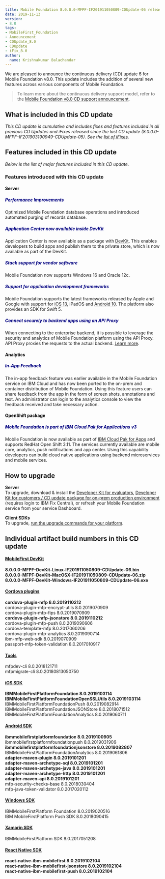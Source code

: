 ```yaml
---
title: Mobile Foundation 8.0.0.0-MFPF-IF201911050809-CDUpdate-06 released
date: 2019-11-13
version:
- 8.0
tags:
- MobileFirst_Foundation
- Announcement
- CDUpdate_8.0
- CDUpdate
- iFix_8.0
author:
  name: Krishnakumar Balachandar
---
```

We are pleased to announce the continuous delivery (CD) update 6 for Mobile Foundation v8.0. This update includes the addition of several new features across various components of Mobile Foundation.

>To learn more about the continuous delivery support model, refer to the [Mobile Foundation v8.0 CD support announcement](https://www-01.ibm.com/common/ssi/ShowDoc.wss?docURL=/common/ssi/rep_ca/0/897/ENUS217-390/index.html&request_locale=en).


## What is included in this CD update
*This CD update is cumulative and includes fixes and features included in all previous CD Updates and iFixes released since the last CD update (8.0.0.0-MFPF-IF201903190949-CDUpdate-05). See the [list of iFixes]({{site.baseurl}}/blog/2018/05/18/8-0-master-ifix-release/).*

## Features included in this CD update
*Below is the list of major features included in this CD update.*

### Features introduced with this CD update
>
#### <span style="color:Black">Server</span>
##### <span style="color:NAVY">**Performance Improvements**</span>
>
Optimized Mobile Foundation database operations and introduced automated purging of records database.
>
##### <span style="color:NAVY">**Application Center now available inside DevKit**</span>
>
Application Center is now available as a package with [DevKit]({{site.baseurl}}/downloads/). This enables developers to build apps and publish them to the private store, which is now available as part of the DevKit.
>
##### <span style="color:NAVY">**Stack support for vendor software**</span>
>
Mobile Foundation now supports Windows 16 and Oracle 12c.
>
##### <span style="color:NAVY">**Support for application development frameworks**</span>
>
Mobile Foundation supports the latest frameworks released by Apple and Google with support for [iOS 13]({{site.baseurl}}/blog/2019/09/19/IBM-MobileFoundation-iOS13/), iPadOS and [Android 10]({{site.baseurl}}/blog/2019/09/04/mobilefirst-android-Q/). The platform also provides an SDK for Swift 5.
>
##### <span style="color:NAVY">**Connect securely to backend apps using an API Proxy**</span>
>
When connecting to the enterprise backend, it is possible to leverage the security and analytics of Mobile Foundation platform using the API Proxy. API Proxy proxies the requests to the actual backend. [Learn more]({{site.baseurl}}/tutorials/en/foundation/8.0/digital-app-builder/api-proxy/).
>

>
#### <span style="color:Black">Analytics</span>
##### <span style="color:NAVY">**In-App Feedback**</span>
>
The in-app feedback feature was earlier available in the Mobile Foundation service on IBM Cloud and has now been ported to the on-prem and container distribution of Mobile Foundation. Using this feature users can share feedback from the app in the form of screen shots, annotations and text. An administrator can login to the analytics console to view the feedback received and take necessary action.
>

>
#### <span style="color:Black">OpenShift package</span>
##### <span style="color:NAVY">**Mobile Foundation is part of IBM Cloud Pak for Applications v3**</span>
>
Mobile Foundation is now available as part of [IBM Cloud Pak for Apps]({{site.baseurl}}/blog/2019/09/13/announcing-support-for-mf-on-rhocp/) and supports RedHat Open Shift 3.11. The services currently available are mobile core, analytics, push notifications and app center. Using this capability developers can build cloud native applications using backend microservices and mobile services.
>

## How to upgrade
**Server**  
To upgrade, download &amp; install the [Developer Kit for evaluators]({{site.baseurl}}/downloads/), [Developer Kit for customers / CD update package for on-prem production environment](http://www.ibm.com/support/fixcentral/quickorder?product=ibm%2FOther+software%2FIBM+MobileFirst+Platform+Foundation&fixids=8.0.0.0-MFPF-IF201911050809-CDUpdate-06&source=SAR) (requires login to IBM Fix Central), or refresh your Mobile Foundation service from your service Dashboard.

**Client SDKs**  
To upgrade, [run the upgrade commands for your platform]({{site.baseurl}}/tutorials/en/foundation/8.0/application-development/sdk/).


## Individual artifact build numbers in this CD update

<div class="panel-group accordion" id="mfp-component-builds-IF201911050809" role="tablist">
    <div class="panel panel-default">
        <div class="panel-heading" role="tab" id="mfp-devkit-IF201911050809">
            <h4 class="panel-title">
                <a role="button" data-toggle="collapse" data-parent="#mfp-component-builds-IF201911050809" href="#collapse-mfp-devkit-IF201911050809" aria-expanded="true" aria-controls="collapse-mfp-devkit-IF201911050809"><b>MobileFirst DevKit</b></a>
            </h4>
        </div>
        <div id="collapse-mfp-devkit-IF201911050809" class="panel-collapse collapse" role="tabpanel" aria-labelledby="mfp-devkit-IF201911050809">
            <div class="panel-body">
                  <b>8.0.0.0-MFPF-DevKit-Linux-IF201911050809-CDUpdate-06.bin</b><br/>
                  <b>8.0.0.0-MFPF-DevKit-MacOSX-IF201911050809-CDUpdate-06.zip</b><br/>
                  <b>8.0.0.0-MFPF-DevKit-Windows-IF201911050809-CDUpdate-06.exe</b><br/>
            </div>
        </div>      
    </div>
    <div class="panel panel-default">
        <div class="panel-heading" role="tab" id="cordova-plugins-IF201911050809">
            <h4 class="panel-title">
                <a role="button" data-toggle="collapse" data-parent="#mfp-component-builds-IF201911050809" href="#collapse-cordova-plugins-IF201911050809" aria-expanded="true" aria-controls="collapse-cordova-plugins-IF201911050809"><b>Cordova plugins</b></a>
            </h4>
        </div>
        <div id="collapse-cordova-plugins-IF201911050809" class="panel-collapse collapse" role="tabpanel" aria-labelledby="cordova-plugins-IF201911050809">
            <div class="panel-body">
                  <b>cordova-plugin-mfp              8.0.2019110212</b><br/>
                  cordova-plugin-mfp-encrypt-utils   8.0.2019070909<br/>
                  cordova-plugin-mfp-fips            8.0.2019070909<br/>
                  <b>cordova-plugin-mfp-jsonstore      8.0.2019110212</b><br/>
                  cordova-plugin-mfp-push            8.0.2019090606<br/>
                  cordova-template-mfp               8.0.2017060206<br/>
                  cordova-plugin-mfp-analytics      8.0.2019090714<br/>
                  ibm-mfp-web-sdk                     8.0.2019070909<br/>
                  passport-mfp-token-validation      8.0.2017010917<br/>
            </div>
        </div>      
    </div>
    <div class="panel panel-default">
        <div class="panel-heading" role="tab" id="tools-IF201911050809">
            <h4 class="panel-title">
                <a role="button" data-toggle="collapse" data-parent="#mfp-component-builds-IF201911050809" href="#collapse-tools-IF201911050809" aria-expanded="true" aria-controls="collapse-tools-IF201911050809">Tools</a>
            </h4>
        </div>
        <div id="collapse-tools-IF201911050809" class="panel-collapse collapse" role="tabpanel" aria-labelledby="tools-IF201911050809">
            <div class="panel-body">
                  mfpdev-cli 8.0.2018121711<br/>
                  mfpmigrate-cli 8.0.20180813050750<br/>
            </div>
        </div>      
    </div>
    <div class="panel panel-default">
        <div class="panel-heading" role="tab" id="ios-sdk-IF201911050809">
            <h4 class="panel-title">
                <a role="button" data-toggle="collapse" data-parent="#mfp-component-builds-IF201911050809" href="#collapse-ios-sdk-IF201911050809" aria-expanded="true" aria-controls="collapse-ios-sdk-IF201911050809"><b>iOS SDK</b></a>
            </h4>
        </div>
        <div id="collapse-ios-sdk-IF201911050809" class="panel-collapse collapse" role="tabpanel" aria-labelledby="ios-sdk-IF201911050809">
            <div class="panel-body">
                    <b>IBMMobileFirstPlatformFoundation              8.0.2019103114</b><br/>
                    <b>IBMMobileFirstPlatformFoundationOpenSSLUtils   8.0.2019103114</b><br/>
                    IBMMobileFirstPlatformFoundationPush          8.0.2019082914<br/>
                    IBMMobileFirstPlatformFoundationJSONStore    8.0.2018071512<br/>
                    IBMMobileFirstPlatformFoundationAnalytics             8.0.2019060711<br/>
            </div>
        </div>      
    </div>
    <div class="panel panel-default">
        <div class="panel-heading" role="tab" id="android-sdk-IF201911050809">
            <h4 class="panel-title">
                <a role="button" data-toggle="collapse" data-parent="#mfp-component-builds-IF201911050809" href="#collapse-android-sdk-IF201911050809" aria-expanded="true" aria-controls="collapse-android-sdk-IF201911050809"><b>Android SDK</b></a>
            </h4>
        </div>
        <div id="collapse-android-sdk-IF201911050809" class="panel-collapse collapse" role="tabpanel" aria-labelledby="android-sdk-IF201911050809">
            <div class="panel-body">
                    <b>ibmmobilefirstplatformfoundation 8.0.2019100905</b><br/>
                    ibmmobilefirstplatformfoundationpush             8.0.2019031906<br/>
                    <b>ibmmobilefirstplatformfoundationjsonstore       8.0.2019082807</b><br/>
                    IBMMobileFirstPlatformFoundationAnalytics     8.0.2019061806<br/>
                    <b>adapter-maven-plugin               8.0.2019101201</b><br/>
                    <b>adapter-maven-archetype-sql       8.0.2019101201</b><br/>
                    <b>adapter-maven-archetype-java       8.0.2019101201</b><br/>
                    <b>adapter-maven-archetype-http       8.0.2019101201</b><br/>
                    <b>adapter-maven-api                  8.0.2019101201</b><br/>
                    mfp-security-checks-base          8.0.2018030404<br/>
                    mfp-java-token-validator          8.0.2017020112<br/>
            </div>
        </div>      
    </div>
    <div class="panel panel-default">
        <div class="panel-heading" role="tab" id="win-sdk-IF201911050809">
            <h4 class="panel-title">
                <a role="button" data-toggle="collapse" data-parent="#mfp-component-builds-IF201911050809" href="#collapse-win-sdk-IF201911050809" aria-expanded="true" aria-controls="collapse-win-sdk-IF201911050809">Windows SDK</a>
            </h4>
        </div>
        <div id="collapse-win-sdk-IF201911050809" class="panel-collapse collapse" role="tabpanel" aria-labelledby="win-sdk-IF201911050809">
            <div class="panel-body">
                    IBMMobileFirstPlatform Foundation 8.0.2019020516<br/>
                    IBM MobileFirstPlatform Push SDK  8.0.2018090415<br/>
            </div>
        </div>      
    </div>
    <div class="panel panel-default">
        <div class="panel-heading" role="tab" id="xamarin-sdk-IF201911050809">
            <h4 class="panel-title">
                <a role="button" data-toggle="collapse" data-parent="#mfp-component-builds-IF201911050809" href="#collapse-xamarin-sdk-IF201911050809" aria-expanded="true" aria-controls="collapse-xamarin-sdk-IF201911050809">Xamarin SDK</a>
            </h4>
        </div>
        <div id="collapse-xamarin-sdk-IF201911050809" class="panel-collapse collapse" role="tabpanel" aria-labelledby="xamarin-sdk-IF201911050809">
            <div class="panel-body">
                    IBMMobileFirstPlatform SDK 8.0.2017051208<br/>
            </div>
        </div>      
    </div>
    <div class="panel panel-default">
        <div class="panel-heading" role="tab" id="reactnative-sdk-IF201911050809">
            <h4 class="panel-title">
                <a role="button" data-toggle="collapse" data-parent="#mfp-component-builds-IF201911050809" href="#collapse-reactnative-sdk-IF201911050809" aria-expanded="true" aria-controls="collapse-reactnative-sdk-IF201911050809"><b>React Native SDK</b></a>
            </h4>
        </div>
        <div id="collapse-reactnative-sdk-IF201911050809" class="panel-collapse collapse" role="tabpanel" aria-labelledby="reactnative-sdk-IF201911050809">
            <div class="panel-body">
                    <b>react-native-ibm-mobilefirst 8.0.2019102104</b><br/>
                    <b>react-native-ibm-mobilefirst-jsonstore  8.0.2019102104</b><br/>
                    <b>react-native-ibm-mobilefirst-push 8.0.2019102104</b><br/>
            </div>
        </div>        
    </div>
</div>     
